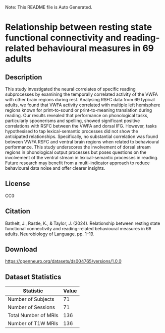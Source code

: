 Note: This README file is Auto Generated.

# Relationship between resting state functional connectivity and reading-related behavioural measures in 69 adults

## Description

This study investigated the neural correlates of specific reading subprocesses by examining the temporally correlated activity of the VWFA with other brain regions during rest. Analysing RSFC data from 69 typical adults, we found that VWFA activity correlated with multiple left hemisphere regions known for print-to-sound or print-to-meaning translation during reading. Our results revealed that performance on phonological tasks, particularly spoonerisms and spelling, showed significant positive correlations with RSFC between the VWFA and dorsal IFG. However, tasks hypothesised to tap lexical-semantic processes did not show the anticipated relationships. Specifically, no substantial correlation was found between VWFA RSFC and ventral brain regions when related to behavioural performance. This study underscores the involvement of dorsal stream regions in phonological output processes but poses questions on the involvement of the ventral stream in lexical-semantic processes in reading. Future research may benefit from a multi-indicator approach to reduce behavioural data noise and offer clearer insights.


## License

CC0

## Citation

Bathelt, J., Rastle, K., & Taylor, J. (2024). Relationship between resting state functional connectivity and reading-related behavioural measures in 69 adults. Neurobiology of Language, pp. 1–19.

## Download

https://openneuro.org/datasets/ds004765/versions/1.0.0

## Dataset Statistics

| Statistic | Value |
| --- | --- |
| Number of Subjects | 71 |
| Number of Sessions | 71 |
| Total Number of MRIs | 136 |
| Number of T1W MRIs | 136 |

